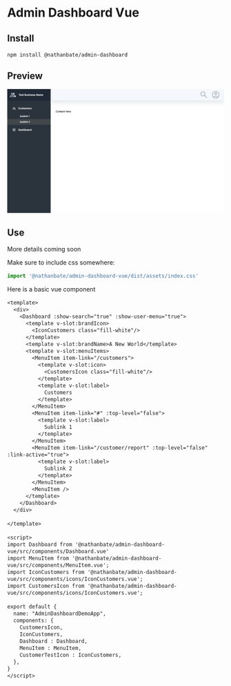 # Admin Dashboard Vue

## Install

```shell
npm install @nathanbate/admin-dashboard
```

## Preview

![Preview of the Admin Dashboard](https://github.com/NathanBate/admin-dashboard-vue3/blob/main/Admin-Dashboard-Preview.png)

## Use

More details coming soon

Make sure to include css somewhere:

```javascript
import '@nathanbate/admin-dashboard-vue/dist/assets/index.css'
```

Here is a basic vue component

```vue
<template>
  <div>
    <Dashboard :show-search="true" :show-user-menu="true">
      <template v-slot:brandIcon>
        <IconCustomers class="fill-white"/>
      </template>
      <template v-slot:brandName>A New World</template>
      <template v-slot:menuItems>
        <MenuItem item-link="/customers">
          <template v-slot:icon>
            <CustomersIcon class="fill-white"/>
          </template>
          <template v-slot:label>
            Customers
          </template>
        </MenuItem>
        <MenuItem item-link="#" :top-level="false">
          <template v-slot:label>
            Sublink 1
          </template>
        </MenuItem>
        <MenuItem item-link="/customer/report" :top-level="false" :link-active="true">
          <template v-slot:label>
            Sublink 2
          </template>
        </MenuItem>
        <MenuItem />
      </template>
    </Dashboard>
  </div>

</template>

<script>
import Dashboard from '@nathanbate/admin-dashboard-vue/src/components/Dashboard.vue'
import MenuItem from '@nathanbate/admin-dashboard-vue/src/components/MenuItem.vue';
import IconCustomers from '@nathanbate/admin-dashboard-vue/src/components/icons/IconCustomers.vue';
import CustomersIcon from '@nathanbate/admin-dashboard-vue/src/components/icons/IconCustomers.vue';

export default {
  name: "AdminDashboardDemoApp",
  components: {
    CustomersIcon,
    IconCustomers,
    Dashboard : Dashboard,
    MenuItem : MenuItem,
    CustomerTestIcon : IconCustomers,
  },
}
</script>
```
